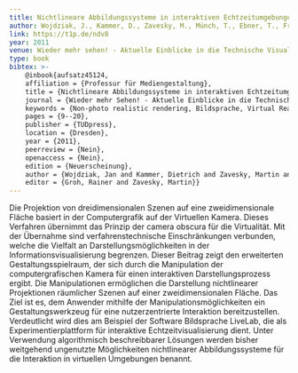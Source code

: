 ```yaml
---
title: Nichtlineare Abbildungssysteme in interaktiven Echtzeitumgebungen
author: Wojdziak, J., Kammer, D., Zavesky, M., Münch, T., Ebner, T., Franke, I.S. 
link: https://t1p.de/ndv8
year: 2011
venue: Wieder mehr sehen! - Aktuelle Einblicke in die Technische Visualistik
type: book
bibtex: >-
    @inbook{aufsatz45124,
    affiliation = {Professur für Mediengestaltung},
    title = {Nichtlineare Abbildungssysteme in interaktiven Echtzeitumgebungen},
    journal = {Wieder mehr Sehen! - Aktuelle Einblicke in die Technische Visualistik},
    keywords = {Non-photo realistic rendering, Bildsprache, Virtual Reality},
    pages = {9--20},
    publisher = {TUDpress},
    location = {Dresden},
    year = {2011},
    peerreview = {Nein},
    openaccess = {Nein},
    edition = {Neuerscheinung},
    author = {Wojdziak, Jan and Kammer, Dietrich and Zavesky, Martin and Münch, Tobias and Ebner, Thomas and Franke, Ingmar S.},
    editor = {Groh, Rainer and Zavesky, Martin}}
---
```

Die Projektion von dreidimensionalen Szenen auf eine zweidimensionale Fläche basiert in der Computergrafik auf der Virtuellen Kamera. Dieses Verfahren übernimmt das Prinzip der camera obscura für die Virtualität. Mit der Übernahme sind verfahrenstechnische Einschränkungen verbunden, welche die Vielfalt an Darstellungsmöglichkeiten in der Informationsvisualisierung begrenzen. Dieser Beitrag zeigt den erweiterten Gestaltungsspielraum, der sich durch die Manipulation der computergrafischen Kamera für einen interaktiven Darstellungsprozess ergibt. Die Manipulationen ermöglichen die Darstellung nichtlinearer Projektionen räumlicher Szenen auf einer zweidimensionalen Fläche. Das Ziel ist es, dem Anwender mithilfe der Manipulationsmöglichkeiten ein Gestaltungswerkzeug für eine nutzerzentrierte Interaktion bereitzustellen. Verdeutlicht wird dies am Beispiel der Software Bildsprache LiveLab, die als Experimentierplattform für interaktive Echtzeitvisualisierung dient. Unter Verwendung algorithmisch beschreibbarer Lösungen werden bisher weitgehend ungenutzte Möglichkeiten nichtlinearer Abbildungssysteme für die Interaktion in virtuellen Umgebungen benannt.
